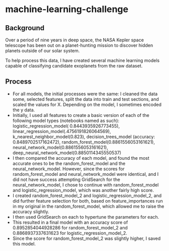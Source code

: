 # machine-learning-challenge

## Background

Over a period of nine years in deep space, the NASA Kepler space telescope has been out on a planet-hunting mission to discover hidden planets outside of our solar system.

To help process this data, I have created several machine learning models capable of classifying candidate exoplanets from the raw dataset.


## Process

- For all models, the initial processes were the same:
        I cleaned the data some, selected features, split the data into train and test sections, and scaled the values for X. Depending on the model, I sometimes encoded the y data.
- Initially, I used all features to create a basic version of each of the following model types (notebooks named as such):
        logistic_regression_model( 0.8443935926773455), linear_regression_model(.4756191826064569), k_nearest_neighbor_model(0.823), decision_trees_model (accuracy: 0.8489702517162472), random_forest_model(0.8861556053161621), neural_network_model(0.8861556053161621), deep_neural_network_model(0.8850114345550537)
- I then compared the accuracy of each model, and found the most accurate ones to be the random_forest_model and the neural_network_model. However, since the scores for random_forest_model and neural_network_model were identical, and I did not have success attempting GridSearch for the neural_network_model, I chose to continue with random_forest_model and logistic_regression_model, which was another fairly high score.
- I created random_forest_model_2 and logistic_regression_model_2, and did further feature selection for both, based on feature_importances run in my original in the random_forest_model, which allowed me to raise the accuracy slightly.
- I then used GridSearch on each to hypertune the parameters for each.
- This resulted in a final model with an accuracy score of 0.8952854044928286 for random_forest_model_2 and 0.8868937337631623 for logistic_regression_model_2.
- Since the score for random_forest_model_2 was slightly higher, I saved this model.


